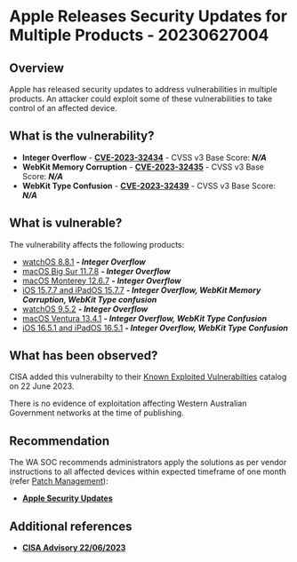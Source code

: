 # Apple Releases Security Updates for Multiple Products - 20230627004

## Overview

Apple has released security updates to address vulnerabilities in multiple products. An attacker could exploit some of these vulnerabilities to take control of an affected device.

## What is the vulnerability?

- **Integer Overflow** - [**CVE-2023-32434**](https://nvd.nist.gov/vuln/detail/CVE-2023-32434) - CVSS v3 Base Score: ***N/A***
- **WebKit Memory Corruption** - [**CVE-2023-32435**](https://nvd.nist.gov/vuln/detail/CVE-2023-32435) - CVSS v3 Base Score: ***N/A***
- **WebKit Type Confusion** - [**CVE-2023-32439**](https://nvd.nist.gov/vuln/detail/CVE-2023-32439) - CVSS v3 Base Score: ***N/A***

## What is vulnerable?

The vulnerability affects the following products:

- [watchOS 8.8.1](https://support.apple.com/en-us/HT213808 "About the security content of watchOS 8.8.1") ***- Integer Overflow***
- [macOS Big Sur 11.7.8](https://support.apple.com/en-us/HT213809 "About the security content of macOS Big Sur 11.7.8") ***- Integer Overflow***
- [macOS Monterey 12.6.7](https://support.apple.com/en-us/HT213810 "About the security content of macOS Monterey 12.6.7") ***- Integer Overflow***
- [iOS 15.7.7 and iPadOS 15.7.7](https://support.apple.com/en-us/HT213811 "About the security content of iOS 15.7.7 and iPadOS 15.7.7") ***- Integer Overflow, WebKit Memory Corruption, WebKit Type confusion***
- [watchOS 9.5.2](https://support.apple.com/en-us/HT213812 "About the security content of watchOS 9.5.2") ***- Integer Overflow***
- [macOS Ventura 13.4.1](https://support.apple.com/en-us/HT213813 "About the security content of macOS Ventura 13.4.1") ***- Integer Overflow,  WebKit Type Confusion***
- [iOS 16.5.1 and iPadOS 16.5.1](https://support.apple.com/en-us/HT213814 "About the security content of iOS 16.5.1 and iPadOS 16.5.1") ***- Integer Overflow, WebKit Type Confusion***

## What has been observed?

CISA added this vulnerabilty to their [Known Exploited Vulnerabilties](https://www.cisa.gov/known-exploited-vulnerabilities-catalog) catalog on 22 June 2023.

There is no evidence of exploitation affecting Western Australian Government networks at the time of publishing.

## Recommendation

The WA SOC recommends administrators apply the solutions as per vendor instructions to all affected devices within expected timeframe of one month (refer [Patch Management](../guidelines/patch-management.md)):

- [**Apple Security Updates**](https://support.apple.com/en-us/HT201222)

## Additional references

- [**CISA Advisory 22/06/2023**](https://www.cisa.gov/news-events/alerts/2023/06/22/apple-releases-security-updates-multiple-products)
